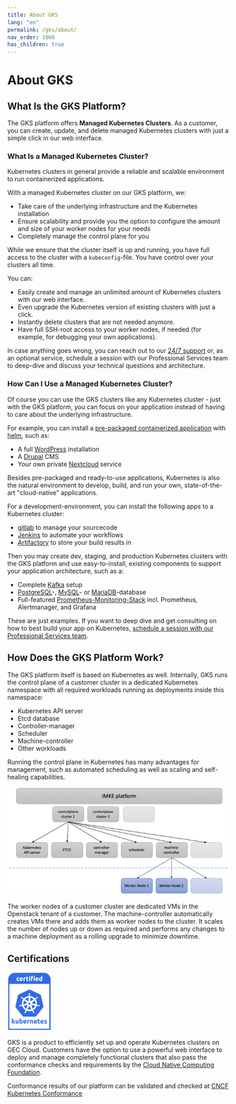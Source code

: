 ```yaml
---
title: About GKS
lang: "en"
permalink: /gks/about/
nav_order: 1000
has_children: true
---
```


# About GKS

## What Is the GKS Platform?

The GKS platform offers **Managed Kubernetes Clusters**. As a customer, you can create, update, and delete managed Kubernetes clusters with just a simple click in our web interface.

### What Is a Managed Kubernetes Cluster?

Kubernetes clusters in general provide a reliable and scalable environment to run containerized applications.

With a managed Kubernetes cluster on our GKS platform, we:

* Take care of the underlying infrastructure and the Kubernetes installation
* Ensure scalability and provide you the option to configure the amount and size of your worker nodes for your needs
* Completely manage the control plane for you

While we ensure that the cluster itself is up and running, you have full access to the cluster with a `kubeconfig`-file. You have control over your clusters all time.

You can:

* Easily create and manage an unlimited amount of Kubernetes clusters with our web interface.
* Even upgrade the Kubernetes version of existing clusters with just a click.
* Instantly delete clusters that are not needed anymore.
* Have full SSH-root access to your worker nodes, if needed (for example, for debugging your own applications).

In case anything goes wrong, you can reach out to our [24/7 support](mailto:support@gec.io) or, as an optional service, schedule a session with our Professional Services team to deep-dive and discuss your technical questions and architecture.

### How Can I Use a Managed Kubernetes Cluster?

Of course you can use the GKS clusters like any Kubernetes cluster - just with the GKS platform, you can focus on your application instead of having to care about the underlying infrastructure.

For example, you can install a [pre-packaged containerized application](https://artifacthub.io/) with [helm](https://helm.sh/), such as:

* A full [WordPress](https://artifacthub.io/packages/helm/bitnami/wordpress) installation
* A [Drupal](https://artifacthub.io/packages/helm/bitnami/drupal) CMS
* Your own private [Nextcloud](https://artifacthub.io/packages/helm/nextcloud/nextcloud) service

Besides pre-packaged and ready-to-use applications, Kubernetes is also the natural environment to develop, build, and run your own, state-of-the-art "cloud-native" applications.

For a development-environment, you can install the following apps to a Kubernetes cluster:

* [gitlab](https://artifacthub.io/packages/helm/gitlab/gitlab) to manage your sourcecode
* [Jenkins](https://artifacthub.io/packages/helm/jenkinsci/jenkins) to automate your workflows
* [Artifactory](https://artifacthub.io/packages/helm/jfrog/artifactory) to store your build results in

Then you may create dev, staging, and production Kubernetes clusters with the GKS platform and use easy-to-install, existing components to support your application architecture, such as a:

* Complete [Kafka](https://artifacthub.io/packages/helm/bitnami/kafka) setup
* [PostgreSQL](https://artifacthub.io/packages/helm/bitnami/postgresql)-, [MySQL](https://artifacthub.io/packages/helm/bitnami/mysql)- or [MariaDB](https://artifacthub.io/packages/helm/bitnami/mariadb)-database
* Full-featured [Prometheus-Monitoring-Stack](https://artifacthub.io/packages/helm/prometheus-community/kube-prometheus-stack) incl. Prometheus, Alertmanager, and Grafana

These are just examples. If you want to deep dive and get consulting on how to best build your app on Kubernetes, [schedule a session with our Professional Services team](mailto:support@gec.io).

## How Does the GKS Platform Work?

The GKS platform itself is based on Kubernetes as well. Internally, GKS runs the control plane of a customer cluster in a dedicated Kubernetes namespace with all required workloads running as deployments inside this namespace:

* Kubernetes API server
* Etcd database
* Controller-manager
* Scheduler
* Machine-controller
* Other workloads

Running the control plane in Kubernetes has many advantages for management, such as automated scheduling as well as scaling and self-healing capabilities.

![GKS platform](gks-platform.png)

The worker nodes of a customer cluster are dedicated VMs in the Openstack tenant of a customer. The machine-controller automatically creates VMs there and adds them as worker nodes to the cluster. It scales the number of nodes up or down as required and performs any changes to a machine deployment as a rolling upgrade to minimize downtime.

## Certifications

<img src="certified-kubernetes.png" alt="Certified Kubernetes Logo" width="100"/>

GKS is a product to efficiently set up and operate Kubernetes clusters on GEC Cloud.
Customers have the option to use a powerful web interface to deploy and manage completely
functional clusters that also pass the conformance checks and requirements by the
[Cloud Native Computing Foundation](https://cncf.io/ck).

Conformance results of our platform can be validated and checked at
[CNCF Kubernetes Conformance](https://github.com/cncf/k8s-conformance)

